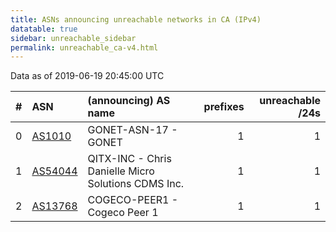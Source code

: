 ```yaml
---
title: ASNs announcing unreachable networks in CA (IPv4)
datatable: true
sidebar: unreachable_sidebar
permalink: unreachable_ca-v4.html
---
```


Data as of 2019-06-19 20:45:00 UTC


<div class="datatable-begin"></div>

|   # | ASN                                    | (announcing) AS name                                |   prefixes |   unreachable /24s |
|----:|:---------------------------------------|:----------------------------------------------------|-----------:|-------------------:|
|   0 | [AS1010](unreachable_AS1010-v4.html)   | GONET-ASN-17 - GONET                                |          1 |                  1 |
|   1 | [AS54044](unreachable_AS54044-v4.html) | QITX-INC - Chris Danielle Micro Solutions CDMS Inc. |          1 |                  1 |
|   2 | [AS13768](unreachable_AS13768-v4.html) | COGECO-PEER1 - Cogeco Peer 1                        |          1 |                  1 |

<div class="datatable-end"></div>